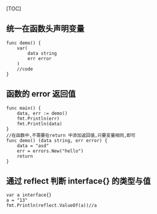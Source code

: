 [TOC]

## 统一在函数头声明变量
```
func demo() {
	var(
		data string
		err error
	)
	//code
}
```

## 函数的 error 返回值
```
func main() {
	data, err := demo()
	fmt.Println(err)
	fmt.Println(data)
}
//在函数中,不需要在return 中添加返回值,只要变量相同,即可
func demo() (data string, err error) {
	data = "asd"
	err = errors.New("hello")
	return
}
```
## 通过 reflect 判断 interface{} 的类型与值
```
var a interface{}
a = "13"
fmt.Println(reflect.ValueOf(a))//a
```